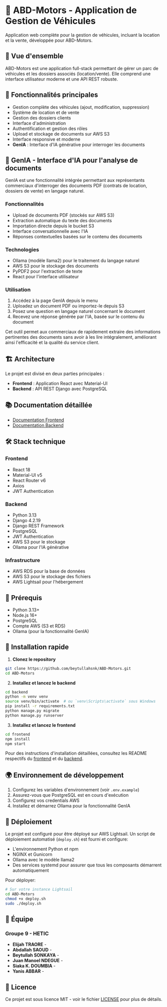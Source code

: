 # 🚗 ABD-Motors - Application de Gestion de Véhicules

Application web complète pour la gestion de véhicules, incluant la location et la vente, développée pour ABD-Motors.

## 🌟 Vue d'ensemble

ABD-Motors est une application full-stack permettant de gérer un parc de véhicules et les dossiers associés (location/vente). Elle comprend une interface utilisateur moderne et une API REST robuste.

## 🚀 Fonctionnalités principales

- Gestion complète des véhicules (ajout, modification, suppression)
- Système de location et de vente
- Gestion des dossiers clients
- Interface d'administration
- Authentification et gestion des rôles
- Upload et stockage de documents sur AWS S3
- Interface responsive et moderne
- **GenIA** : Interface d'IA générative pour interroger les documents

## 🧠 GenIA - Interface d'IA pour l'analyse de documents

GenIA est une fonctionnalité intégrée permettant aux représentants commerciaux d'interroger des documents PDF (contrats de location, dossiers de vente) en langage naturel.

### Fonctionnalités
- Upload de documents PDF (stockés sur AWS S3)
- Extraction automatique du texte des documents
- Importation directe depuis le bucket S3
- Interface conversationnelle avec l'IA
- Réponses contextuelles basées sur le contenu des documents

### Technologies
- Ollama (modèle llama2) pour le traitement du langage naturel
- AWS S3 pour le stockage des documents
- PyPDF2 pour l'extraction de texte
- React pour l'interface utilisateur

### Utilisation
1. Accédez à la page GenIA depuis le menu
2. Uploadez un document PDF ou importez-le depuis S3
3. Posez une question en langage naturel concernant le document
4. Recevez une réponse générée par l'IA, basée sur le contenu du document

Cet outil permet aux commerciaux de rapidement extraire des informations pertinentes des documents sans avoir à les lire intégralement, améliorant ainsi l'efficacité et la qualité du service client.

## 🏗️ Architecture

Le projet est divisé en deux parties principales :

- **Frontend** : Application React avec Material-UI
- **Backend** : API REST Django avec PostgreSQL

## 📚 Documentation détaillée

- [Documentation Frontend](frontend/README.md)
- [Documentation Backend](backend/README.md)

## 🛠️ Stack technique

### Frontend
- React 18
- Material-UI v5
- React Router v6
- Axios
- JWT Authentication

### Backend
- Python 3.13
- Django 4.2.19
- Django REST Framework
- PostgreSQL
- JWT Authentication
- AWS S3 pour le stockage
- Ollama pour l'IA générative

### Infrastructure
- AWS RDS pour la base de données
- AWS S3 pour le stockage des fichiers
- AWS Lightsail pour l'hébergement

## 🚦 Prérequis

- Python 3.13+
- Node.js 16+
- PostgreSQL
- Compte AWS (S3 et RDS)
- Ollama (pour la fonctionnalité GenIA)

## 🔧 Installation rapide

1. **Clonez le repository**
```bash
git clone https://github.com/beytullahsnk/ABD-Motors.git
cd ABD-Motors
```

2. **Installez et lancez le backend**
```bash
cd backend
python -m venv venv
source venv/bin/activate  # ou `venv\Scripts\activate` sous Windows
pip install -r requirements.txt
python manage.py migrate
python manage.py runserver
```

3. **Installez et lancez le frontend**
```bash
cd frontend
npm install
npm start
```

Pour des instructions d'installation détaillées, consultez les README respectifs du [frontend](frontend/README.md) et du [backend](backend/README.md).

## 🌍 Environnement de développement

1. Configurez les variables d'environnement (voir `.env.example`)
2. Assurez-vous que PostgreSQL est en cours d'exécution
3. Configurez vos credentials AWS
4. Installez et démarrez Ollama pour la fonctionnalité GenIA

## 🚀 Déploiement

Le projet est configuré pour être déployé sur AWS Lightsail. Un script de déploiement automatisé (`deploy.sh`) est fourni et configure:
- L'environnement Python et npm
- NGINX et Gunicorn
- Ollama avec le modèle llama2
- Des services systemd pour assurer que tous les composants démarrent automatiquement

Pour déployer:
```bash
# Sur votre instance Lightsail
cd ABD-Motors
chmod +x deploy.sh
sudo ./deploy.sh
```

## 👥 Équipe

### Groupe 9 - HETIC

- **Elijah TRAORE** -
- **Abdallah SAOUD** - 
- **Beytullah SONKAYA** - 
- **Juan Manoel NDEGUE** - 
- **Siaka K. DOUMBIA** - 
- **Yanis ABBAR** - 

## 📝 Licence

Ce projet est sous licence MIT - voir le fichier [LICENSE](LICENSE) pour plus de détails.

